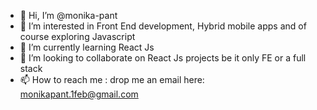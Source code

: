 - 👋 Hi, I’m @monika-pant
- 👀 I’m interested in Front End development, Hybrid mobile apps and of course exploring Javascript 
- 🌱 I’m currently learning React Js
- 💞️ I’m looking to collaborate on React Js projects be it only FE or a full stack
- 📫 How to reach me :
drop me an email here: monikapant.1feb@gmail.com

<!---
monika-pant/monika-pant is a ✨ special ✨ repository because its `README.md` (this file) appears on your GitHub profile.
You can click the Preview link to take a look at your changes.
--->
